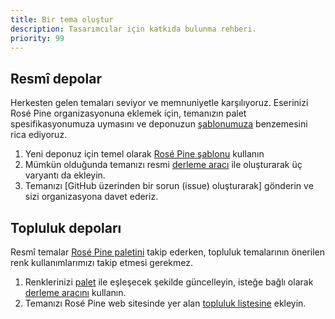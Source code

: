 ```yaml
---
title: Bir tema oluştur
description: Tasarımcılar için katkıda bulunma rehberi.
priority: 99
---
```


## Resmî depolar

Herkesten gelen temaları seviyor ve memnuniyetle karşılıyoruz.
Eserinizi Rosé Pine organizasyonuna eklemek için, temanızın palet spesifikasyonumuza uymasını
ve deponuzun [şablonumuza](https://github.com/rose-pine/rose-pine-template) benzemesini rica ediyoruz.

1. Yeni deponuz için temel olarak
   [Rosé Pine şablonu](https://github.com/rose-pine/rose-pine-template) kullanın
2. Mümkün olduğunda temanızı resmi [derleme aracı](https://github.com/rose-pine/build) ile oluşturarak üç varyantı da ekleyin.
3. Temanızı [GitHub üzerinden bir sorun (issue) oluşturarak] gönderin ve sizi organizasyona davet ederiz.

## Topluluk depoları

Resmî temalar [Rosé Pine paletini](/palette/ingredients) takip ederken,
topluluk temalarının önerilen renk kullanımlarımızı takip etmesi gerekmez.

1. Renklerinizi [palet](/palette/ingredients) ile eşleşecek şekilde güncelleyin,
   isteğe bağlı olarak [derleme aracını](https://github.com/rose-pine/build) kullanın.
2. Temanızı Rosé Pine web sitesinde yer alan [topluluk listesine](https://github.com/rose-pine/rose-pine-site/blob/main/src/data/community-repos.json) ekleyin.
